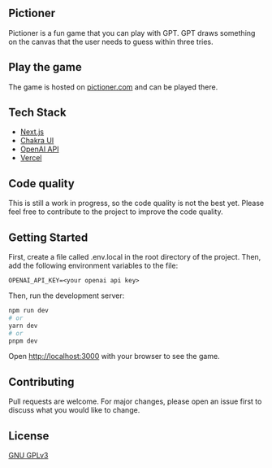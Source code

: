 ## Pictioner

Pictioner is a fun game that you can play with GPT.
GPT draws something on the canvas that the user needs to guess within three tries.

## Play the game
The game is hosted on [pictioner.com](https://pictioner.com/) and can be played there.

## Tech Stack

- [Next.js](https://nextjs.org/)
- [Chakra UI](https://chakra-ui.com/)
- [OpenAI API](https://beta.openai.com/)
- [Vercel](https://vercel.com/)

## Code quality
This is still a work in progress, so the code quality is not the best yet.
Please feel free to contribute to the project to improve the code quality.

## Getting Started

First, create a file called .env.local in the root directory of the project.
Then, add the following environment variables to the file:

```
OPENAI_API_KEY=<your openai api key>
```
Then, run the development server:

```bash
npm run dev
# or
yarn dev
# or
pnpm dev
```

Open [http://localhost:3000](http://localhost:3000) with your browser to see the game.

## Contributing

Pull requests are welcome. For major changes, please open an issue first to discuss what you would like to change.

## License

[GNU GPLv3](https://choosealicense.com/licenses/gpl-3.0/)